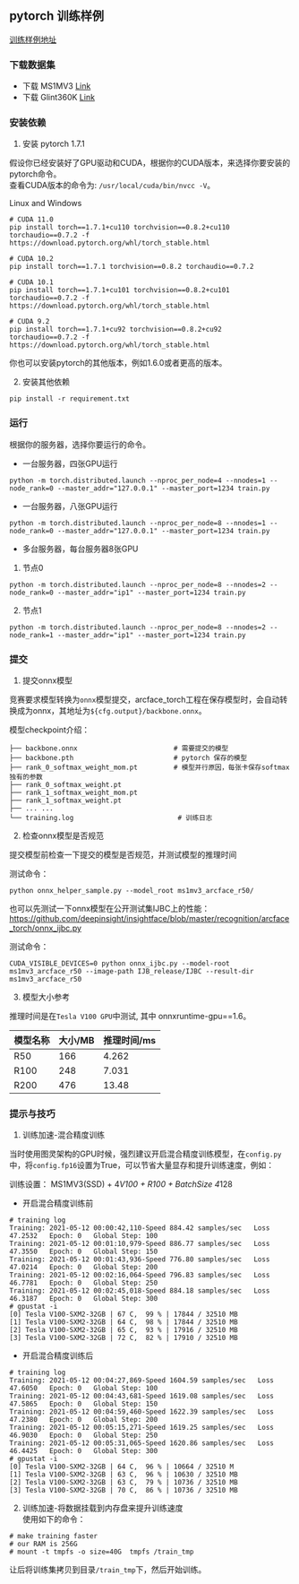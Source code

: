 ## pytorch 训练样例

[训练样例地址]()

### 下载数据集

* 下载 MS1MV3 [Link](https://github.com/deepinsight/insightface/tree/master/challenges/iccv19-lfr)
* 下载 Glint360K [Link](https://github.com/deepinsight/insightface/tree/master/recognition/partial_fc#4-download)
  
### 安装依赖

1. 安装 pytorch 1.7.1

假设你已经安装好了GPU驱动和CUDA，根据你的CUDA版本，来选择你要安装的pytorch命令。  
查看CUDA版本的命令为: `/usr/local/cuda/bin/nvcc -V`。

Linux and Windows  
```shell
# CUDA 11.0
pip install torch==1.7.1+cu110 torchvision==0.8.2+cu110 torchaudio==0.7.2 -f https://download.pytorch.org/whl/torch_stable.html

# CUDA 10.2
pip install torch==1.7.1 torchvision==0.8.2 torchaudio==0.7.2

# CUDA 10.1
pip install torch==1.7.1+cu101 torchvision==0.8.2+cu101 torchaudio==0.7.2 -f https://download.pytorch.org/whl/torch_stable.html

# CUDA 9.2
pip install torch==1.7.1+cu92 torchvision==0.8.2+cu92 torchaudio==0.7.2 -f https://download.pytorch.org/whl/torch_stable.html

```

你也可以安装pytorch的其他版本，例如1.6.0或者更高的版本。

2. 安装其他依赖

```shell
pip install -r requirement.txt
```

### 运行
根据你的服务器，选择你要运行的命令。

* 一台服务器，四张GPU运行

```shell
python -m torch.distributed.launch --nproc_per_node=4 --nnodes=1 --node_rank=0 --master_addr="127.0.0.1" --master_port=1234 train.py
```

* 一台服务器，八张GPU运行

```shell
python -m torch.distributed.launch --nproc_per_node=8 --nnodes=1 --node_rank=0 --master_addr="127.0.0.1" --master_port=1234 train.py
```

* 多台服务器，每台服务器8张GPU

1. 节点0
```shell
python -m torch.distributed.launch --nproc_per_node=8 --nnodes=2 --node_rank=0 --master_addr="ip1" --master_port=1234 train.py
```

2. 节点1
```shell
python -m torch.distributed.launch --nproc_per_node=8 --nnodes=2 --node_rank=1 --master_addr="ip1" --master_port=1234 train.py
```


### 提交

1. 提交onnx模型

竞赛要求模型转换为`onnx`模型提交，arcface_torch工程在保存模型时，会自动转换成为onnx，其地址为`${cfg.output}/backbone.onnx`。

模型checkpoint介绍：
```shell
├── backbone.onnx                        # 需要提交的模型
├── backbone.pth                         # pytorch 保存的模型
├── rank_0_softmax_weight_mom.pt         # 模型并行原因，每张卡保存softmax独有的参数
├── rank_0_softmax_weight.pt
├── rank_1_softmax_weight_mom.pt
├── rank_1_softmax_weight.pt
├── ... ...
└── training.log                          # 训练日志
```

2. 检查onnx模型是否规范

提交模型前检查一下提交的模型是否规范，并测试模型的推理时间  


测试命令：
```shell
python onnx_helper_sample.py --model_root ms1mv3_arcface_r50/
```

也可以先测试一下onnx模型在公开测试集IJBC上的性能：
https://github.com/deepinsight/insightface/blob/master/recognition/arcface_torch/onnx_ijbc.py

测试命令：
```shell
CUDA_VISIBLE_DEVICES=0 python onnx_ijbc.py --model-root ms1mv3_arcface_r50 --image-path IJB_release/IJBC --result-dir ms1mv3_arcface_r50
```

3. 模型大小参考

推理时间是在`Tesla V100 GPU`中测试, 其中 onnxruntime-gpu==1.6。

| 模型名称      | 大小/MB     | 推理时间/ms      |  
| -------      | ----------  | -----------   |
| R50          | 166         | 4.262         | 
| R100         | 248         | 7.031         |  
| R200         | 476         | 13.48         | 

### 提示与技巧

1. 训练加速-混合精度训练

当时使用图灵架构的GPU时候，强烈建议开启混合精度训练模型，在`config.py`中，将`config.fp16`设置为True，可以节省大量显存和提升训练速度，例如：

训练设置：
MS1MV3(SSD) + 4*V100 + R100 + BatchSize 4*128

- 开启混合精度训练前
```python3
# training log
Training: 2021-05-12 00:00:42,110-Speed 884.42 samples/sec   Loss 47.2532   Epoch: 0   Global Step: 100
Training: 2021-05-12 00:01:10,979-Speed 886.77 samples/sec   Loss 47.3550   Epoch: 0   Global Step: 150
Training: 2021-05-12 00:01:43,936-Speed 776.80 samples/sec   Loss 47.0214   Epoch: 0   Global Step: 200
Training: 2021-05-12 00:02:16,064-Speed 796.83 samples/sec   Loss 46.7781   Epoch: 0   Global Step: 250
Training: 2021-05-12 00:02:45,018-Speed 884.18 samples/sec   Loss 46.3187   Epoch: 0   Global Step: 300
# gpustat -i
[0] Tesla V100-SXM2-32GB | 67 C,  99 % | 17844 / 32510 MB 
[1] Tesla V100-SXM2-32GB | 64 C,  98 % | 17844 / 32510 MB 
[2] Tesla V100-SXM2-32GB | 65 C,  93 % | 17916 / 32510 MB 
[3] Tesla V100-SXM2-32GB | 72 C,  82 % | 17910 / 32510 MB 
```

- 开启混合精度训练后

```python3
# training log
Training: 2021-05-12 00:04:27,869-Speed 1604.59 samples/sec   Loss 47.6050   Epoch: 0   Global Step: 100
Training: 2021-05-12 00:04:43,681-Speed 1619.08 samples/sec   Loss 47.5865   Epoch: 0   Global Step: 150
Training: 2021-05-12 00:04:59,460-Speed 1622.39 samples/sec   Loss 47.2380   Epoch: 0   Global Step: 200
Training: 2021-05-12 00:05:15,271-Speed 1619.25 samples/sec   Loss 46.9030   Epoch: 0   Global Step: 250
Training: 2021-05-12 00:05:31,065-Speed 1620.86 samples/sec   Loss 46.4425   Epoch: 0   Global Step: 300
# gpustat -i
[0] Tesla V100-SXM2-32GB | 64 C,  96 % | 10664 / 32510 M  
[1] Tesla V100-SXM2-32GB | 63 C,  96 % | 10630 / 32510 MB 
[2] Tesla V100-SXM2-32GB | 63 C,  79 % | 10736 / 32510 MB 
[3] Tesla V100-SXM2-32GB | 70 C,  86 % | 10736 / 32510 MB
```

2. 训练加速-将数据挂载到内存盘来提升训练速度  
使用如下的命令：
```shell
# make training faster
# our RAM is 256G
# mount -t tmpfs -o size=40G  tmpfs /train_tmp
```

让后将训练集拷贝到目录`/train_tmp`下，然后开始训练。
